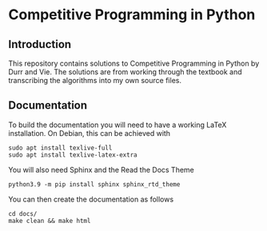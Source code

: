 Competitive Programming in Python
=================================

Introduction
------------

This repository contains solutions to Competitive Programming in Python by Durr and Vie.
The solutions are from working through the textbook and transcribing the algorithms
into my own source files.

Documentation
-------------

To build the documentation you will need to have a working LaTeX installation. On Debian, this can be
achieved with

    sudo apt install texlive-full
    sudo apt install texlive-latex-extra

You will also need Sphinx and the Read the Docs Theme

    python3.9 -m pip install sphinx sphinx_rtd_theme

You can then create the documentation as follows

    cd docs/
    make clean && make html

